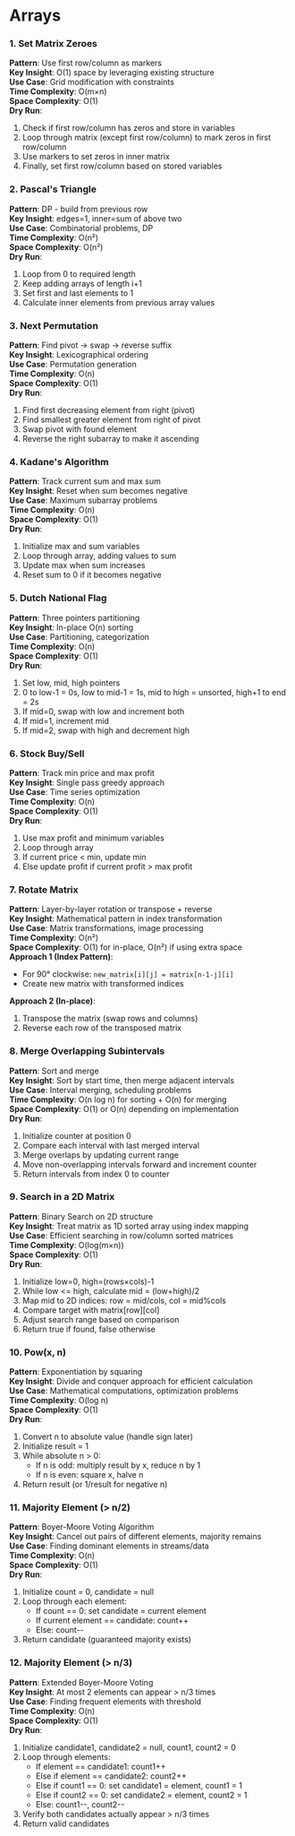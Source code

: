 # Arrays

### 1. Set Matrix Zeroes
**Pattern**: Use first row/column as markers  
**Key Insight**: O(1) space by leveraging existing structure  
**Use Case**: Grid modification with constraints  
**Time Complexity**: O(m×n)  
**Space Complexity**: O(1)  
**Dry Run**:
1. Check if first row/column has zeros and store in variables
2. Loop through matrix (except first row/column) to mark zeros in first row/column
3. Use markers to set zeros in inner matrix
4. Finally, set first row/column based on stored variables

### 2. Pascal's Triangle
**Pattern**: DP - build from previous row  
**Key Insight**: edges=1, inner=sum of above two  
**Use Case**: Combinatorial problems, DP  
**Time Complexity**: O(n²)  
**Space Complexity**: O(n²)  
**Dry Run**:
1. Loop from 0 to required length
2. Keep adding arrays of length i+1
3. Set first and last elements to 1
4. Calculate inner elements from previous array values

### 3. Next Permutation
**Pattern**: Find pivot → swap → reverse suffix  
**Key Insight**: Lexicographical ordering  
**Use Case**: Permutation generation  
**Time Complexity**: O(n)  
**Space Complexity**: O(1)  
**Dry Run**:
1. Find first decreasing element from right (pivot)
2. Find smallest greater element from right of pivot
3. Swap pivot with found element
4. Reverse the right subarray to make it ascending

### 4. Kadane's Algorithm
**Pattern**: Track current sum and max sum  
**Key Insight**: Reset when sum becomes negative  
**Use Case**: Maximum subarray problems  
**Time Complexity**: O(n)  
**Space Complexity**: O(1)  
**Dry Run**:
1. Initialize max and sum variables
2. Loop through array, adding values to sum
3. Update max when sum increases
4. Reset sum to 0 if it becomes negative

### 5. Dutch National Flag
**Pattern**: Three pointers partitioning  
**Key Insight**: In-place O(n) sorting  
**Use Case**: Partitioning, categorization  
**Time Complexity**: O(n)  
**Space Complexity**: O(1)  
**Dry Run**:
1. Set low, mid, high pointers
2. 0 to low-1 = 0s, low to mid-1 = 1s, mid to high = unsorted, high+1 to end = 2s
3. If mid=0, swap with low and increment both
4. If mid=1, increment mid
5. If mid=2, swap with high and decrement high

### 6. Stock Buy/Sell
**Pattern**: Track min price and max profit  
**Key Insight**: Single pass greedy approach  
**Use Case**: Time series optimization  
**Time Complexity**: O(n)  
**Space Complexity**: O(1)  
**Dry Run**:
1. Use max profit and minimum variables
2. Loop through array
3. If current price < min, update min
4. Else update profit if current profit > max profit

### 7. Rotate Matrix
**Pattern**: Layer-by-layer rotation or transpose + reverse  
**Key Insight**: Mathematical pattern in index transformation  
**Use Case**: Matrix transformations, image processing  
**Time Complexity**: O(n²)  
**Space Complexity**: O(1) for in-place, O(n²) if using extra space  
**Approach 1 (Index Pattern)**:  
- For 90° clockwise: `new_matrix[i][j] = matrix[n-1-j][i]`  
- Create new matrix with transformed indices

**Approach 2 (In-place)**:  
1. Transpose the matrix (swap rows and columns)  
2. Reverse each row of the transposed matrix  

### 8. Merge Overlapping Subintervals
**Pattern**: Sort and merge  
**Key Insight**: Sort by start time, then merge adjacent intervals  
**Use Case**: Interval merging, scheduling problems  
**Time Complexity**: O(n log n) for sorting + O(n) for merging  
**Space Complexity**: O(1) or O(n) depending on implementation  
**Dry Run**:  
1. Initialize counter at position 0
2. Compare each interval with last merged interval
3. Merge overlaps by updating current range
4. Move non-overlapping intervals forward and increment counter
5. Return intervals from index 0 to counter

### 9. Search in a 2D Matrix
**Pattern**: Binary Search on 2D structure  
**Key Insight**: Treat matrix as 1D sorted array using index mapping  
**Use Case**: Efficient searching in row/column sorted matrices  
**Time Complexity**: O(log(m×n))  
**Space Complexity**: O(1)  
**Dry Run**:
1. Initialize low=0, high=(rows×cols)-1
2. While low <= high, calculate mid = (low+high)/2
3. Map mid to 2D indices: row = mid/cols, col = mid%cols
4. Compare target with matrix[row][col]
5. Adjust search range based on comparison
6. Return true if found, false otherwise

### 10. Pow(x, n)
**Pattern**: Exponentiation by squaring  
**Key Insight**: Divide and conquer approach for efficient calculation  
**Use Case**: Mathematical computations, optimization problems  
**Time Complexity**: O(log n)  
**Space Complexity**: O(1)  
**Dry Run**:
1. Convert n to absolute value (handle sign later)
2. Initialize result = 1
3. While absolute n > 0:
   - If n is odd: multiply result by x, reduce n by 1
   - If n is even: square x, halve n
4. Return result (or 1/result for negative n)

### 11. Majority Element (> n/2)
**Pattern**: Boyer-Moore Voting Algorithm  
**Key Insight**: Cancel out pairs of different elements, majority remains  
**Use Case**: Finding dominant elements in streams/data  
**Time Complexity**: O(n)  
**Space Complexity**: O(1)  
**Dry Run**:
1. Initialize count = 0, candidate = null
2. Loop through each element:
   - If count == 0: set candidate = current element
   - If current element == candidate: count++
   - Else: count--
3. Return candidate (guaranteed majority exists)

### 12. Majority Element (> n/3)
**Pattern**: Extended Boyer-Moore Voting  
**Key Insight**: At most 2 elements can appear > n/3 times  
**Use Case**: Finding frequent elements with threshold  
**Time Complexity**: O(n)  
**Space Complexity**: O(1)  
**Dry Run**:
1. Initialize candidate1, candidate2 = null, count1, count2 = 0
2. Loop through elements:
   - If element == candidate1: count1++
   - Else if element == candidate2: count2++
   - Else if count1 == 0: set candidate1 = element, count1 = 1
   - Else if count2 == 0: set candidate2 = element, count2 = 1
   - Else: count1--, count2--
3. Verify both candidates actually appear > n/3 times
4. Return valid candidates
